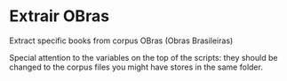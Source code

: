 # Extrair OBras
Extract specific books from corpus OBras (Obras Brasileiras)

Special attention to the variables on the top of the scripts: they should be changed to the corpus files you might have stores in the same folder.
